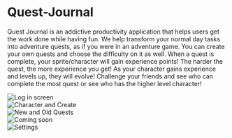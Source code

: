 # Quest-Journal
Quest Journal is an addictive productivity application that helps users get the work done while having fun. We help transform your normal day tasks into adventure quests, as if you were in an adventure game. You can create your own quests and choose the difficulty on it as well. When a quest is complete, your sprite/character will gain experience points! The harder the quest, the more experience you get! As your character gains experience and levels up, they will evolve!  Challenge your friends and see who can complete the most quest or see who has the higher level character!

![Log in screen](http://i.imgur.com/JfZoYP9.png)
<br />
![Character and Create](http://i.imgur.com/MpT6z0D.png)
<br />
![New and Old Quests](http://i.imgur.com/wUcovdN.png)
<br />
![Coming soon](http://i.imgur.com/kf4IxMk.png)
<br/>
![Settings](http://i.imgur.com/y1WJJUA.png)
